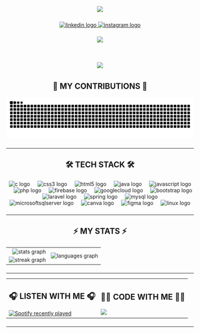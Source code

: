 <div align="center">
    <img height="150" src="https://camo.githubusercontent.com/62da68eb62b1e5f175f7d1f0191dd89a653d7908feb22d37d4a0ab07365d6791/68747470733a2f2f6d656469612e67697068792e636f6d2f6d656469612f4d3967624264396e6244724f5475314d71782f67697068792e676966"/>
</div>

 ### 
 
 <div align="center">
    <a href="https://www.linkedin.com/in/nureka-rodrigo/" target="_blank">
        <img src="https://img.shields.io/static/v1?message=LinkedIn&logo=linkedin&label=&color=0077B5&logoColor=white&labelColor=&style=for-the-badge" height="25" alt="linkedin logo"/>
    </a>
    <a href="https://www.instagram.com/nureka_rodrigo/" target="_blank">
        <img src="https://img.shields.io/static/v1?message=Instagram&logo=instagram&label=&color=E4405F&logoColor=white&labelColor=&style=for-the-badge" height="25" alt="instagram logo"/>
    </a>
</div> 

### 

<div align="center">
    <img src="https://komarev.com/ghpvc/?username=nureka99&color=blue"/>
</div> 

### 

<h1 align="center">
    <img src="https://readme-typing-svg.herokuapp.com/?font=Righteous&size=35&center=true&vCenter=true&width=500&height=70&duration=4000&lines=Hi+There!+👋;+I'm+Nureka+Rodrigo!;"/>
</h1> 

### 

<h2 align="center">🐍 MY CONTRIBUTIONS 🐍</h2>

<div align="center">
    <img alt="snake eating my contributions" src="https://raw.githubusercontent.com/nureka99/nureka99/output/github-contribution-grid-snake.svg"/>
</div> 

###

<hr/>

<h2 align="center">🛠 TECH STACK 🛠</h2> 

### 

<div align="center">
    <img src="https://cdn.jsdelivr.net/gh/devicons/devicon/icons/c/c-original.svg" height="40" alt="c logo"/>
    <img width="12"/>
    <img src="https://cdn.jsdelivr.net/gh/devicons/devicon/icons/css3/css3-original.svg" height="40" alt="css3 logo"/>
    <img width="12"/>
    <img src="https://cdn.jsdelivr.net/gh/devicons/devicon/icons/html5/html5-original.svg" height="40" alt="html5 logo"/>
    <img width="12"/>
    <img src="https://cdn.jsdelivr.net/gh/devicons/devicon/icons/java/java-original.svg" height="40" alt="java logo"/>
    <img width="12"/>
    <img src="https://cdn.jsdelivr.net/gh/devicons/devicon/icons/javascript/javascript-original.svg" height="40" alt="javascript logo"/>
    <img width="12"/>
    <img src="https://cdn.jsdelivr.net/gh/devicons/devicon/icons/php/php-original.svg" height="40" alt="php logo"/>
    <img width="12"/>
    <img src="https://cdn.jsdelivr.net/gh/devicons/devicon/icons/firebase/firebase-plain.svg" height="40" alt="firebase logo"/>
    <img width="12"/>
    <img src="https://cdn.jsdelivr.net/gh/devicons/devicon/icons/googlecloud/googlecloud-original.svg" height="40" alt="googlecloud logo"/>
    <img width="12"/>
    <img src="https://cdn.jsdelivr.net/gh/devicons/devicon/icons/bootstrap/bootstrap-original.svg" height="40" alt="bootstrap logo"/>
    <img width="12"/>
    <img src="https://cdn.jsdelivr.net/gh/devicons/devicon/icons/laravel/laravel-plain.svg" height="40" alt="laravel logo"/>
    <img width="12"/>
    <img src="https://cdn.jsdelivr.net/gh/devicons/devicon/icons/spring/spring-original.svg" height="40" alt="spring logo"/>
    <img width="12"/>
    <img src="https://cdn.jsdelivr.net/gh/devicons/devicon/icons/mysql/mysql-original.svg" height="40" alt="mysql logo"/>
    <img width="12"/>
    <img src="https://cdn.jsdelivr.net/gh/devicons/devicon/icons/microsoftsqlserver/microsoftsqlserver-plain.svg" height="40" alt="microsoftsqlserver logo"/>
    <img width="12"/>
    <img src="https://cdn.jsdelivr.net/gh/devicons/devicon/icons/canva/canva-original.svg" height="40" alt="canva logo"/>
    <img width="12"/>
    <img src="https://cdn.jsdelivr.net/gh/devicons/devicon/icons/figma/figma-original.svg" height="40" alt="figma logo"/>
    <img width="12"/>
    <img src="https://cdn.jsdelivr.net/gh/devicons/devicon/icons/linux/linux-original.svg" height="40" alt="linux logo"/>
</div> 

###

<hr/>

<h2 align="center">⚡ MY STATS ⚡</h2> 

### 

<div align="center">
    <table>
        <tr>
            <td align="right">
                <img src="https://github-readme-stats.vercel.app/api?username=nureka99&hide_rank=false&show_icons=true&include_all_commits=true&count_private=true&theme=dark&locale=en&order=1" alt="stats graph"/>
            </td>
            <td rowspan="2">
                <img src="https://github-readme-stats.vercel.app/api/top-langs?username=nureka99&locale=en&card_width=320&langs_count=5&theme=dark&order=2&count_private=true" alt="languages graph"/>
            </td>
        </tr>
        <tr>
            <td>
                <img src="https://streak-stats.demolab.com?user=nureka99&locale=en&mode=daily&theme=dark&border_radius=5&order=3" alt="streak graph"/>
            </td>
        </tr>
    </table>
</div> 

###

<hr/>

<div align="center">
    <table>
        <tr>
            <td>
                <h2 align="center">🎧 LISTEN WITH ME 🎧</h2>
                <a href="https://open.spotify.com/user/zjqfkmbawszam1irs05fwxsls">
                    <img src="https://spotify-github-profile.vercel.app/api/view?uid=zjqfkmbawszam1irs05fwxsls&cover_image=true&theme=default&show_offline=true&background_color=121212&interchange=true&bar_color=53b14f&bar_color_cover=false" alt="Spotify recently played"/>
                </a>
            </td>
            <td>
                <h2 align="center">👨‍💻 CODE WITH ME 👨‍💻</h2>
                <img align="center" src="https://github-readme-stats.vercel.app/api/wakatime?username=@nureka99&theme=dark&compact=True"/>
            </td>
        </tr>
    </table>
</div> 

###

<hr/>